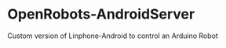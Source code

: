 OpenRobots-AndroidServer
========================

Custom version of Linphone-Android to control an Arduino Robot